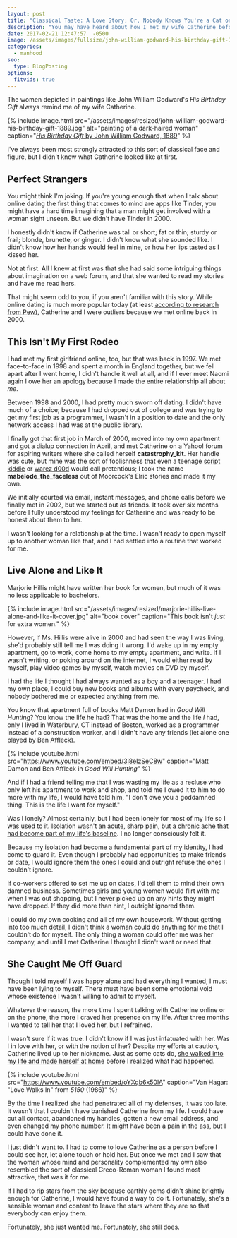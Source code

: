 ```yaml
---
layout: post
title: "Classical Taste: A Love Story; Or, Nobody Knows You're a Cat on the Internet"
description: "You may have heard about how I met my wife Catherine before, but I saw a painting that made me want to tell it again."
date: 2017-02-21 12:47:57  -0500
image: /assets/images/fullsize/john-william-godward-his-birthday-gift-1889.jpg
categories: 
  - manhood
seo:
  type: BlogPosting
options:
  fitvids: true
---
```

The women depicted in paintings like John William Godward's _His Birthday Gift_ always remind me of my wife Catherine. 

{% include image.html src="/assets/images/resized/john-william-godward-his-birthday-gift-1889.jpg" alt="painting of a dark-haired woman" caption="[*His Birthday Gift* by John William Godward, 1889](https://www.wikiart.org/en/john-william-godward/his-birthday-gift-1889)" %}

I've always been most strongly attracted to this sort of classical face and figure, but I didn't know what Catherine looked like at first.

## Perfect Strangers

You might think I'm joking. If you're young enough that when I talk about online dating the first thing that comes to mind are apps like Tinder, you might have a hard time imagining that a man might get involved with a woman sight unseen. But we didn't have Tinder in 2000. 

I honestly didn't know if Catherine was tall or short; fat or thin; sturdy or frail; blonde, brunette, or ginger. I didn't know what she sounded like. I didn't know how her hands would feel in mine, or how her lips tasted as I kissed her.

Not at first. All I knew at first was that she had said some intriguing things about imagination on a web forum, and that she wanted to read my stories and have me read hers.

That might seem odd to you, if you aren't familiar with this story. While online dating is much more popular today (at least [according to research from Pew](https://www.pewresearch.org/fact-tank/2016/02/29/5-facts-about-online-dating/)), Catherine and I were outliers because we met online back in 2000.

## This Isn't My First Rodeo

I had met my first girlfriend online, too, but that was back in 1997. We met face-to-face in 1998 and spent a month in England together, but we fell apart after I went home, I didn't handle it well at all, and if I ever meet Naomi again I owe her an apology because I made the entire relationship all about *me*.

Between 1998 and 2000, I had pretty much sworn off dating. I didn't have much of a choice;  because I had dropped out of college and was trying to get my first job as a programmer, I wasn't in a position to date and the only network access I had was at the public library.

I finally got that first job in March of 2000, moved into my own apartment and got a dialup connection in April, and met Catherine on a Yahoo! forum for aspiring writers where she called herself **catastrophy_kit**. Her handle was cute, but mine was the sort of foolishness that even a teenage [script kiddie](http://www.retrologic.com/jargon/S/script-kiddies.html) or [warez d00d](http://www.retrologic.com/jargon/W/warez-d00dz.html) would call pretentious; I took the name **mabelode\_the\_faceless** out of Moorcock's Elric stories and made it my own.

We initially courted via email, instant messages, and phone calls before we finally met in 2002, but we started out as friends. It took over six months before I fully understood my feelings for Catherine and was ready to be honest about them to her.

I wasn't looking for a relationship at the time. I wasn't ready to open myself up to another woman like that, and I had settled into a routine that worked for me. 

## Live Alone and Like It

Marjorie Hillis might have written her book for women, but much of it was no less applicable to bachelors.

{% include image.html src="/assets/images/resized/marjorie-hillis-live-alone-and-like-it-cover.jpg" alt="book cover" caption="This book isn't *just* for extra women." %}

However, if Ms. Hillis were alive in 2000 and had seen the way I was living, she'd probably still tell me I was doing it wrong. I'd wake up in my empty apartment, go to work, come home to my empty apartment, and write. If I wasn't writing, or poking around on the internet, I would either read by myself, play video games by myself, watch movies on DVD by myself.

I had the life I thought I had always wanted as a boy and a teenager. I had my own place, l could buy new books and albums with every paycheck, and nobody bothered me or expected anything from me.

You know that apartment full of books Matt Damon had in *Good Will Hunting*? You know the life he had? That was the home and the life *I* had, only I lived in Waterbury, CT instead of Boston,,worked as a programmer instead of a construction worker, and I didn't have any friends (let alone one played by Ben Affleck).

{% include youtube.html src="https://www.youtube.com/embed/3i8eIzSeC8w" caption="Matt Damon and Ben Affleck in *Good Will Hunting*" %}

And if I had a friend telling me that I was wasting my life as a recluse who only left his apartment to work and shop, and told me I owed it to him to do more with my life, I would have told him, "I don't owe you a goddamned thing. This is the life I want for myself."

Was I lonely? Almost certainly, but I had been lonely for most of my life so I was used to it. Isolation wasn't an acute, sharp pain, but [a chronic ache that had become part of my life's baseline](http://science.howstuffworks.com/life/inside-the-mind/emotions/isolation-effects.htm). I no longer consciously felt it.

Because my isolation had become a fundamental part of my identity, I had come to guard it. Even though I probably had opportunities to make friends or date, I would ignore them the ones I could and outright refuse the ones I couldn't ignore. 

If co-workers offered to set me up on dates, I'd tell them to mind their own damned business. Sometimes girls and young women would flirt with me when I was out shopping, but I never picked up on any hints they might have dropped. If they did more than hint, I outright ignored them. 

I could do my own cooking and all of my own housework. Without getting into too much detail, I didn't think a woman could do anything for me that I couldn't do for myself. The only thing a woman could offer me was her company, and until I met Catherine I thought I didn't want or need that.

## She Caught Me Off Guard

Though I told myself I was happy alone and had everything I wanted, I must have been lying to myself. There must have been some emotional void whose existence I wasn't willing to admit to myself.

Whatever the reason, the more time I spent talking with Catherine online or on the phone, the more I craved her presence on my life. After three months I wanted to tell her that I loved her, but I refrained. 

I wasn't sure if it was true. I didn't know if I was just infatuated with her. Was I in love with her, or with the notion of her? Despite my efforts at caution, Catherine lived up to her nickname. Just as some cats do, [she walked into my life and made herself at home](https://www.families.com/blog/you-know-youve-been-adopted-by-a-cat-when) before I realized what had happened.

{% include youtube.html src="https://www.youtube.com/embed/oYXqb6x50lA" caption="Van Hagar: &quot;Love Walks In&quot; from *5150* (1986)" %}

By the time I realized she had penetrated all of my defenses, it was too late. It wasn't that I couldn't have banished Catherine from my life. I could have cut all contact, abandoned my handles, gotten a new email address, and even changed my phone number. It might have been a pain in the ass, but I could have done it.

I just didn't want to. I had to come to love Catherine as a person before I could see her, let alone touch or hold her. But once we met and I saw that the woman whose mind and personality complemented my own also resembled the sort of classical Greco-Roman woman I found most attractive, that was it for me.

If I had to rip stars from the sky because earthly gems didn't shine brightly enough for Catherine, I would have found a way to do it. Fortunately, she's a sensible woman and content to leave the stars where they are so that everybody can enjoy them.

Fortunately, she just wanted me. Fortunately, she still does.
